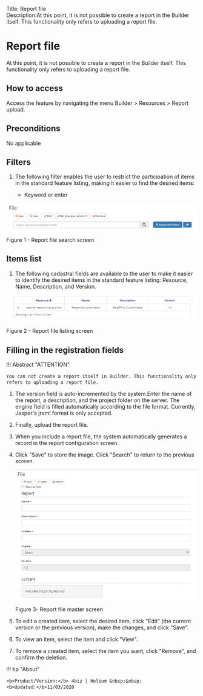 Title: Report file  
Description:At this point, it is not possible to create a report in the Builder itself. This functionality only refers to uploading a report file.  
# Report file  

At this point, it is not possible to create a report in the Builder itself. This functionality only refers to uploading a report file.  

## How to access

Access the feature by navigating the menu Builder > Resources >  Report upload.  

## Preconditions 

No applicable  

## Filters

1. The following filter enables the user to restrict the participation of items in the standard feature listing, making it easier to find the desired items:  

    * Keyword or enter  

![Screenshot](images/Report-file-fig01.png)

Figure 1 - Report file search screen  

## Items list  

1. The following cadastral fields are available to the user to make it easier to identify the desired items in the standard feature listing: Resource, Name, Description, and Version.  

![Screenshot](images/Report-file-fig02.png)

Figure 2 - Report file listing screen  

## Filling in the registration fields  

!!! Abstract "ATTENTION"
    
    You can not create a report itself in Builder. This functionality only refers to uploading a report file.
	
1. The version field is auto-incremented by the system.Enter the name of the report, a description, and the project folder on the server. The engine field is filled automatically according to the file format. Currently, Jasper's jrxml format is only accepted.

2. Finally, upload the report file.

3. When you include a report file, the system automatically generates a record in the report configuration screen.

4. Click "Save" to store the image. Click "Search" to return to the previous screen.  

    ![Screenshot](images/Report-file-fig03.png)
    
    Figure 3- Report file master screen  

5. To edit a created item, select the desired item, click "Edit" (the current version or the previous version), make the changes, and click "Save".   
6. To view an item, select the item and click "View".  
7. To remove a created item, select the item you want, click "Remove", and confirm the deletion.  

!!! tip "About"

    <b>Product/Version:</b> 4biz | Helium &nbsp;&nbsp;
    <b>Updated:</b>11/03/2020  

